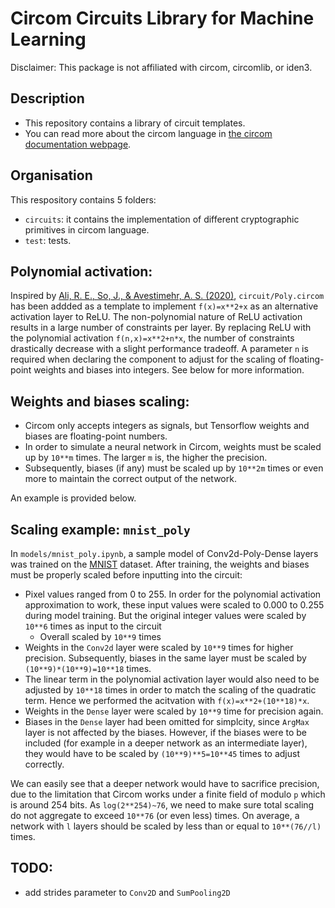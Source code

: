 # Circom Circuits Library for Machine Learning

Disclaimer: This package is not affiliated with circom, circomlib, or iden3.

## Description

- This repository contains a library of circuit templates.
- You can read more about the circom language in [the circom documentation webpage](https://docs.circom.io/).

## Organisation

This respository contains 5 folders:
- `circuits`: it contains the implementation of different cryptographic primitives in circom language.
- `test`: tests.

## Polynomial activation:
Inspired by [Ali, R. E., So, J., & Avestimehr, A. S. (2020)](https://arxiv.org/abs/2011.05530), `circuit/Poly.circom` has been addded as a template to implement `f(x)=x**2+x` as an alternative activation layer to ReLU. The non-polynomial nature of ReLU activation results in a large number of constraints per layer. By replacing ReLU with the polynomial activation `f(n,x)=x**2+n*x`, the number of constraints drastically decrease with a slight performance tradeoff. A parameter `n` is required when declaring the component to adjust for the scaling of floating-point weights and biases into integers. See below for more information.

## Weights and biases scaling:
- Circom only accepts integers as signals, but Tensorflow weights and biases are floating-point numbers.
- In order to simulate a neural network in Circom, weights must be scaled up by `10**m` times. The larger `m` is, the higher the precision.
- Subsequently, biases (if any) must be scaled up by `10**2m` times or even more to maintain the correct output of the network.

An example is provided below.

## Scaling example: `mnist_poly`
In `models/mnist_poly.ipynb`, a sample model of Conv2d-Poly-Dense layers was trained on the [MNIST](https://paperswithcode.com/dataset/mnist) dataset. After training, the weights and biases must be properly scaled before inputting into the circuit:
- Pixel values ranged from 0 to 255. In order for the polynomial activation approximation to work, these input values were scaled to 0.000 to 0.255 during model training. But the original integer values were scaled by `10**6` times as input to the circuit
    - Overall scaled by `10**9` times
- Weights in the `Conv2d` layer were scaled by `10**9` times for higher precision. Subsequently, biases in the same layer must be scaled by `(10**9)*(10**9)=10**18` times.
- The linear term in the polynomial activation layer would also need to be adjusted by `10**18` times in order to match the scaling of the quadratic term. Hence we performed the acitvation with `f(x)=x**2+(10**18)*x`.
- Weights in the `Dense` layer were scaled by `10**9` time for precision again.
- Biases in the `Dense` layer had been omitted for simplcity, since `ArgMax` layer is not affected by the biases. However, if the biases were to be included (for example in a deeper network as an intermediate layer), they would have to be scaled by `(10**9)**5=10**45` times to adjust correctly.

We can easily see that a deeper network would have to sacrifice precision, due to the limitation that Circom works under a finite field of modulo `p` which is around 254 bits. As `log(2**254)~76`, we need to make sure total scaling do not aggregate to exceed `10**76` (or even less) times. On average, a network with `l` layers should be scaled by less than or equal to `10**(76//l)` times.

## TODO:
- add strides parameter to `Conv2D` and `SumPooling2D`